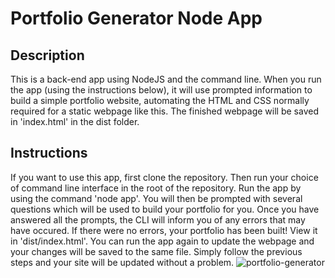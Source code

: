 # Portfolio Generator Node App
## Description
This is a back-end app using NodeJS and the command line. When you run the app (using the instructions below), it will use prompted information to build a simple portfolio website, automating the HTML and CSS normally required for a static webpage like this. The finished webpage will be saved in 'index.html' in the dist folder.
## Instructions
If you want to use this app, first clone the repository. Then run your choice of command line interface in the root of the repository. Run the app by using the command 'node app'. You will then be prompted with several questions which will be used to build your portfolio for you. Once you have answered all the prompts, the CLI will inform you of any errors that may have occured. If there were no errors, your portfolio has been built! View it in 'dist/index.html'. You can run the app again to update the webpage and your changes will be saved to the same file. Simply follow the previous steps and your site will be updated without a problem.
![portfolio-generator](https://user-images.githubusercontent.com/96997462/156910817-d0f6a2b3-0311-4fe9-99c0-da2e24c838a5.JPG)
